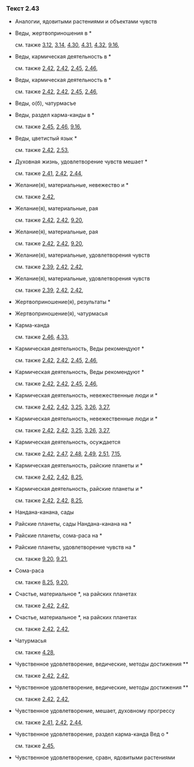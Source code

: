 ### Текст 2.43
	
- Аналогии, ядовитыми растениями и объектами чувств

	
- Веды, жертвоприношения в \*

	см. также  [3.12](../03/0312.md),  [3.14](../03/0314.md),  [4.30](../04/0430.md),  [4.31](../04/0431.md),  [4.32](../04/0432.md),  [9.16](../09/0916.md), 
	
- Веды, кармическая деятельность в \*

	см. также  [2.42](../02/0242.md),  [2.42](../02/0242.md),  [2.45](../02/0245.md),  [2.46](../02/0246.md), 
	
- Веды, кармическая деятельность в \*

	см. также  [2.42](../02/0242.md),  [2.42](../02/0242.md),  [2.45](../02/0245.md),  [2.46](../02/0246.md), 
	
- Веды, о(б), чатурмасъе

	
- Веды, раздел карма-канды в \*

	см. также  [2.45](../02/0245.md),  [2.46](../02/0246.md),  [9.16](../09/0916.md), 
	
- Веды, цветистый язык \*

	см. также  [2.42](../02/0242.md),  [2.53](../02/0253.md), 
	
- Духовная жизнь, удовлетворение чувств мешает \*

	см. также  [2.41](../02/0241.md),  [2.42](../02/0242.md),  [2.44](../02/0244.md), 
	
- Желание(я), материальные, невежество и \*

	см. также  [2.42](../02/0242.md), 
	
- Желание(я), материальные, рая

	см. также  [2.42](../02/0242.md),  [2.42](../02/0242.md),  [9.20](../09/0920.md), 
	
- Желание(я), материальные, рая

	см. также  [2.42](../02/0242.md),  [2.42](../02/0242.md),  [9.20](../09/0920.md), 
	
- Желание(я), материальные, удовлетворения чувств

	см. также  [2.39](../02/0239.md),  [2.42](../02/0242.md),  [2.42](../02/0242.md), 
	
- Желание(я), материальные, удовлетворения чувств

	см. также  [2.39](../02/0239.md),  [2.42](../02/0242.md),  [2.42](../02/0242.md), 
	
- Жертвоприношение(я), результаты \*

	
- Жертвоприношение(я), чатурмасья

	
- Карма-канда

	см. также  [2.46](../02/0246.md),  [4.33](../04/0433.md), 
	
- Кармическая деятельность, Веды рекомендуют \*

	см. также  [2.42](../02/0242.md),  [2.42](../02/0242.md),  [2.45](../02/0245.md),  [2.46](../02/0246.md), 
	
- Кармическая деятельность, Веды рекомендуют \*

	см. также  [2.42](../02/0242.md),  [2.42](../02/0242.md),  [2.45](../02/0245.md),  [2.46](../02/0246.md), 
	
- Кармическая деятельность, невежественные люди и \*

	см. также  [2.42](../02/0242.md),  [2.42](../02/0242.md),  [3.25](../03/0325.md),  [3.26](../03/0326.md),  [3.27](../03/0327.md), 
	
- Кармическая деятельность, невежественные люди и \*

	см. также  [2.42](../02/0242.md),  [2.42](../02/0242.md),  [3.25](../03/0325.md),  [3.26](../03/0326.md),  [3.27](../03/0327.md), 
	
- Кармическая деятельность, осуждается

	см. также  [2.42](../02/0242.md),  [2.47](../02/0247.md),  [2.48](../02/0248.md),  [2.49](../02/0249.md),  [2.51](../02/0251.md),  [7.15](../07/0715.md), 
	
- Кармическая деятельность, райские планеты и \*

	см. также  [2.42](../02/0242.md),  [2.42](../02/0242.md),  [8.25](../08/0825.md), 
	
- Кармическая деятельность, райские планеты и \*

	см. также  [2.42](../02/0242.md),  [2.42](../02/0242.md),  [8.25](../08/0825.md), 
	
- Нандана-канана, сады

	
- Райские планеты, сады Нандана-канана на \*

	
- Райские планеты, сома-раса на \*

	
- Райские планеты, удовлетворение чувств на \*

	см. также  [9.20](../09/0920.md),  [9.21](../09/0921.md), 
	
- Сома-раса

	см. также  [8.25](../08/0825.md),  [9.20](../09/0920.md), 
	
- Счастье, материальное \*, на райских планетах

	см. также  [2.42](../02/0242.md),  [2.42](../02/0242.md), 
	
- Счастье, материальное \*, на райских планетах

	см. также  [2.42](../02/0242.md),  [2.42](../02/0242.md), 
	
- Чатурмасья

	см. также  [4.28](../04/0428.md), 
	
- Чувственное удовлетворение, ведические, методы достижения \*\*

	см. также  [2.42](../02/0242.md),  [2.42](../02/0242.md), 
	
- Чувственное удовлетворение, ведические, методы достижения \*\*

	см. также  [2.42](../02/0242.md),  [2.42](../02/0242.md), 
	
- Чувственное удовлетворение, мешает, духовному прогрессу

	см. также  [2.41](../02/0241.md),  [2.42](../02/0242.md),  [2.44](../02/0244.md), 
	
- Чувственное удовлетворение, раздел карма-канда Вед о \*

	см. также  [2.45](../02/0245.md), 
	
- Чувственное удовлетворение, сравн, ядовитыми растениями

